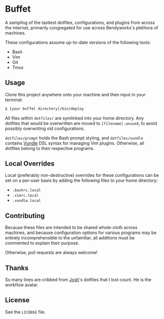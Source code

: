# Buffet

A sampling of the tastiest dotfiles, configurations, and plugins from
across the internet, primarily congregated for use across Bendyworks's
plethora of machines.

These configurations assume up-to-date versions of the following tools:
- Bash
- Vim
- Git
- Tmux

## Usage

Clone this project anywhere onto your machine and then input in your terminal:

```sh
$ [your buffet directory]/bin/deploy
```

All files within `dotfiles/` are symlinked into your home directory. Any
dotfiles that would be overwritten are moved to `[filename].unused`, to avoid
possibly overwriting old configurations.

`dotfiles/prompt` holds the Bash prompt styling, and `dotfiles/vundle` contains
[Vundle][1] DSL syntax for managing Vim plugins. Otherwise, all dotfiles belong
to their respective programs.

  [1]: https://github.com/gmarik/Vundle.vim

## Local Overrides

Local (preferably non-destructive) overrides for these configurations can be
set on a per-user basis by adding the following files to your home directory:

- `.bashrc.local`
- `.vimrc.local`
- `.vundle.local`

## Contributing

Because these files are intended to be shared whole-cloth across machines,
and because configuration options for various programs may be entirely
incomprehensible to the unfamiliar, all additions must be commented to
explain their purpose.

Otherwise, pull requests are always welcome!

## Thanks

So many lines are cribbed from [Josh][2]'s dotfiles that I lost count. He is
the workflow avatar.

  [2]: https://github.com/losingkeys

## License

See the `LICENSE` file.
